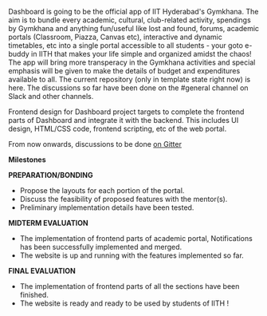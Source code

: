 Dashboard is going to be the official app of IIT Hyderabad's Gymkhana. The aim is to bundle every academic, cultural, club-related activity, spendings by Gymkhana and anything fun/useful like lost and found, forums, academic portals (Classroom, Piazza, Canvas etc), interactive and dynamic timetables, etc into a single portal accessible to all students - your goto e-buddy in IITH that makes your life simple and organized amidst the chaos! The app will bring more transperacy in the Gymkhana activities and special emphasis will be given to make the details of budget and expenditures available to all. The current repository (only in template state right now) is here. The discussions so far have been done on the #general channel on Slack and other channels.

Frontend design for Dashboard project targets to complete the frontend parts of Dashboard and integrate it with the backend. This includes UI design, HTML/CSS code, frontend scripting, etc of the web portal.   

From now onwards, discussions to be done [on Gitter](https://gitter.im/lambda_iith/LambdaSoC)

**Milestones**

**PREPARATION/BONDING**

- Propose the layouts for each portion of the portal. 
- Discuss the feasibility of proposed features with the mentor(s).
- Preliminary implementation details have been tested.   

**MIDTERM EVALUATION**

- The implementation of frontend parts of academic portal, Notifications has been successfully implemented and merged. 
- The website is up and running with the features implemented so far.

**FINAL EVALUATION**

- The implementation of frontend parts of all the sections have been finished.
- The website is ready and ready to be used by students of IITH ! 
